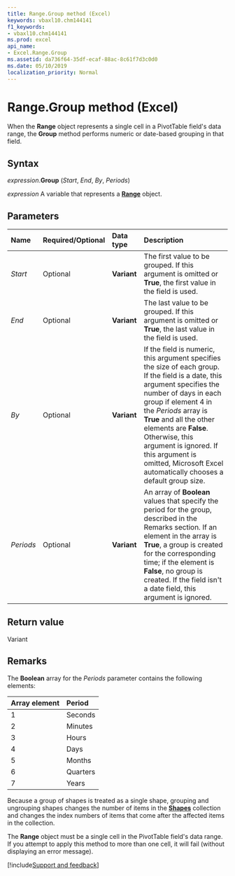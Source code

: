 ```yaml
---
title: Range.Group method (Excel)
keywords: vbaxl10.chm144141
f1_keywords:
- vbaxl10.chm144141
ms.prod: excel
api_name:
- Excel.Range.Group
ms.assetid: da736f64-35df-ecaf-88ac-8c61f7d3c0d0
ms.date: 05/10/2019
localization_priority: Normal
---
```



# Range.Group method (Excel)

When the **Range** object represents a single cell in a PivotTable field's data range, the **Group** method performs numeric or date-based grouping in that field.


## Syntax

_expression_.**Group** (_Start_, _End_, _By_, _Periods_)

_expression_ A variable that represents a **[Range](excel.range(object).md)** object.


## Parameters

|Name|Required/Optional|Data type|Description|
|:-----|:-----|:-----|:-----|
| _Start_|Optional| **Variant**|The first value to be grouped. If this argument is omitted or **True**, the first value in the field is used.|
| _End_|Optional| **Variant**|The last value to be grouped. If this argument is omitted or **True**, the last value in the field is used.|
| _By_|Optional| **Variant**|If the field is numeric, this argument specifies the size of each group. If the field is a date, this argument specifies the number of days in each group if element 4 in the  _Periods_ array is **True** and all the other elements are **False**. Otherwise, this argument is ignored. If this argument is omitted, Microsoft Excel automatically chooses a default group size.|
| _Periods_|Optional| **Variant**|An array of **Boolean** values that specify the period for the group, described in the Remarks section. If an element in the array is **True**, a group is created for the corresponding time; if the element is **False**, no group is created. If the field isn't a date field, this argument is ignored.|

## Return value

Variant


## Remarks

The **Boolean** array for the _Periods_ parameter contains the following elements:

|Array element|Period|
|:-----|:-----|
|1|Seconds|
|2|Minutes|
|3|Hours|
|4|Days|
|5|Months|
|6|Quarters|
|7|Years|

Because a group of shapes is treated as a single shape, grouping and ungrouping shapes changes the number of items in the **[Shapes](Excel.Shapes.md)** collection and changes the index numbers of items that come after the affected items in the collection.

The **Range** object must be a single cell in the PivotTable field's data range. If you attempt to apply this method to more than one cell, it will fail (without displaying an error message).



[!include[Support and feedback](~/includes/feedback-boilerplate.md)]
